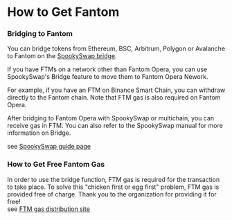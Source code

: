 # How to Get Fantom

### Bridging to Fantom

You can bridge tokens from Ethereum, BSC, Arbitrum, Polygon or Avalanche to Fantom on the [SpookySwap bridge](https://spookyswap.finance/bridge).

If you have FTMs on a network other than Fantom Opera, you can use SpookySwap's Bridge feature to move them to Fantom Opera Nework.

For example, if you have an FTM on Binance Smart Chain, you can withdraw directly to the Fantom chain. Note that FTM gas is also required on Fantom Opera.

After bridging to Fantom Opera with SpookySwap or multichain, you can receive gas in FTM. You can also refer to the SpookySwap manual for more information on Bridge.

&#x20;see [SpookySwap guide page](https://docs.spookyswap.finance/products/bridge)

### How to Get Free Fantom Gas

In order to use the bridge function, FTM gas is required for the transaction to take place. To solve this "chicken first or egg first" problem, FTM gas is provided free of charge. Thank you to the organization for providing it for free!\
see [FTM gas distribution site](https://www.mentasuave01-tools.com)
